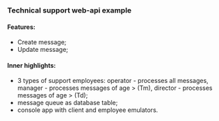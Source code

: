 ### Technical support web-api example
#### Features:
- Create message;
- Update message;
####
#### Inner highlights: 
- 3 types of support employees: operator - processes all messages, manager - processes messages of age > (Tm), director - processes messages of age > (Td);
- message queue as database table;
- console app with client and employee emulators.
